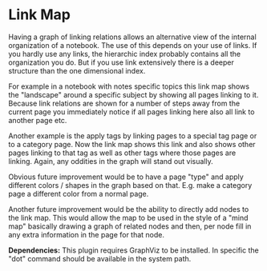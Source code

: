# Link Map
Having a graph of linking relations allows an alternative view of the internal organization of a notebook. The use of this depends on your use of links. If you hardly use any links, the hierarchic index probably contains all the organization you do. But if you use link extensively there is a deeper structure than the one dimensional index.

For example in a notebook with notes specific topics this link map shows the "landscape" around a specific subject by showing all pages linking to it. Because link relations are shown for a number of steps away from the current page you immediately notice if all pages linking here also all link to another page etc.

Another example is the apply tags by linking pages to a special tag page or to a category page. Now the link map shows this link and also shows other pages linking to that tag as well as other tags where those pages are linking. Again, any oddities in the graph will stand out visually.

Obvious future improvement would be to have a page "type" and apply different colors / shapes in the graph based on that. E.g. make a category page a different color from a normal page.

Another future improvement would be the ability to directly add nodes to the link map. This would allow the map to be used in the style of a "mind map" basically drawing a graph of related nodes and then, per node fill in any extra information in the page for that node.

**Dependencies:** This plugin requires GraphViz to be installed. In specific the "dot" command should be available in the system path.


